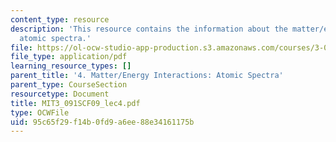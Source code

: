 ```yaml
---
content_type: resource
description: 'This resource contains the information about the matter/energy interactions:
  atomic spectra.'
file: https://ol-ocw-studio-app-production.s3.amazonaws.com/courses/3-091sc-introduction-to-solid-state-chemistry-fall-2010/95c65f29f14b0fd9a6ee88e34161175b_MIT3_091SCF09_lec4.pdf
file_type: application/pdf
learning_resource_types: []
parent_title: '4. Matter/Energy Interactions: Atomic Spectra'
parent_type: CourseSection
resourcetype: Document
title: MIT3_091SCF09_lec4.pdf
type: OCWFile
uid: 95c65f29-f14b-0fd9-a6ee-88e34161175b
---
```

